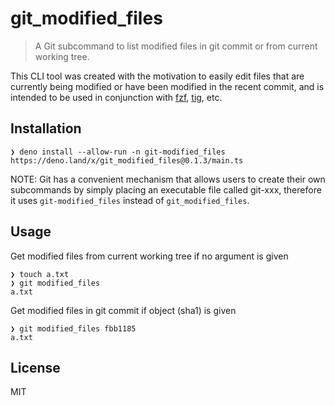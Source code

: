 # git_modified_files

>A Git subcommand to list modified files in git commit or from current working tree.

This CLI tool was created with the motivation to easily edit files that are currently being modified or have been modified in the recent commit, and is intended to be used in conjunction with [fzf](https://github.com/junegunn/fzf), [tig](https://github.com/jonas/tig), etc.

## Installation

```
❯ deno install --allow-run -n git-modified_files https://deno.land/x/git_modified_files@0.1.3/main.ts
```

NOTE: Git has a convenient mechanism that allows users to create their own subcommands by simply placing an executable file called git-xxx, therefore it uses `git-modified_files` instead of `git_modified_files`.

## Usage

Get modified files from current working tree if no argument is given

```
❯ touch a.txt
❯ git modified_files
a.txt
```

Get modified files in git commit if object (sha1) is given

```
❯ git modified_files fbb1185
a.txt
```

## License

MIT
